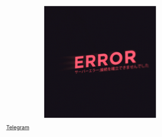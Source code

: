<div align="center">
    <img src="error.gif" alt="error" width="300">
</div>

[Telegram](https://t.me/Kravetsin)
